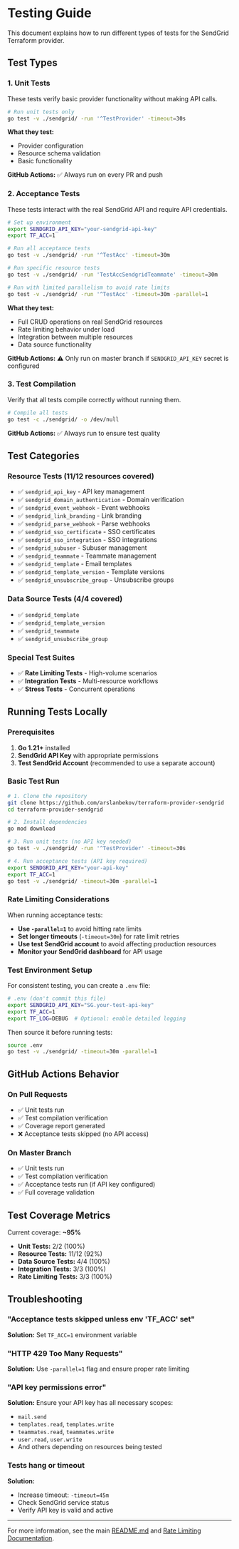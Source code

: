 # Testing Guide

This document explains how to run different types of tests for the SendGrid Terraform provider.

## Test Types

### 1. Unit Tests

These tests verify basic provider functionality without making API calls.

```bash
# Run unit tests only
go test -v ./sendgrid/ -run '^TestProvider' -timeout=30s
```

**What they test:**

- Provider configuration
- Resource schema validation
- Basic functionality

**GitHub Actions:** ✅ Always run on every PR and push

### 2. Acceptance Tests

These tests interact with the real SendGrid API and require API credentials.

```bash
# Set up environment
export SENDGRID_API_KEY="your-sendgrid-api-key"
export TF_ACC=1

# Run all acceptance tests
go test -v ./sendgrid/ -run '^TestAcc' -timeout=30m

# Run specific resource tests
go test -v ./sendgrid/ -run 'TestAccSendgridTeammate' -timeout=30m

# Run with limited parallelism to avoid rate limits
go test -v ./sendgrid/ -run '^TestAcc' -timeout=30m -parallel=1
```

**What they test:**

- Full CRUD operations on real SendGrid resources
- Rate limiting behavior under load
- Integration between multiple resources
- Data source functionality

**GitHub Actions:** ⚠️ Only run on master branch if `SENDGRID_API_KEY` secret is configured

### 3. Test Compilation

Verify that all tests compile correctly without running them.

```bash
# Compile all tests
go test -c ./sendgrid/ -o /dev/null
```

**GitHub Actions:** ✅ Always run to ensure test quality

## Test Categories

### Resource Tests (11/12 resources covered)

- ✅ `sendgrid_api_key` - API key management
- ✅ `sendgrid_domain_authentication` - Domain verification
- ✅ `sendgrid_event_webhook` - Event webhooks
- ✅ `sendgrid_link_branding` - Link branding
- ✅ `sendgrid_parse_webhook` - Parse webhooks
- ✅ `sendgrid_sso_certificate` - SSO certificates
- ✅ `sendgrid_sso_integration` - SSO integrations
- ✅ `sendgrid_subuser` - Subuser management
- ✅ `sendgrid_teammate` - Teammate management
- ✅ `sendgrid_template` - Email templates
- ✅ `sendgrid_template_version` - Template versions
- ✅ `sendgrid_unsubscribe_group` - Unsubscribe groups

### Data Source Tests (4/4 covered)

- ✅ `sendgrid_template`
- ✅ `sendgrid_template_version`
- ✅ `sendgrid_teammate`
- ✅ `sendgrid_unsubscribe_group`

### Special Test Suites

- ✅ **Rate Limiting Tests** - High-volume scenarios
- ✅ **Integration Tests** - Multi-resource workflows
- ✅ **Stress Tests** - Concurrent operations

## Running Tests Locally

### Prerequisites

1. **Go 1.21+** installed
2. **SendGrid API Key** with appropriate permissions
3. **Test SendGrid Account** (recommended to use a separate account)

### Basic Test Run

```bash
# 1. Clone the repository
git clone https://github.com/arslanbekov/terraform-provider-sendgrid
cd terraform-provider-sendgrid

# 2. Install dependencies
go mod download

# 3. Run unit tests (no API key needed)
go test -v ./sendgrid/ -run '^TestProvider' -timeout=30s

# 4. Run acceptance tests (API key required)
export SENDGRID_API_KEY="your-api-key"
export TF_ACC=1
go test -v ./sendgrid/ -timeout=30m -parallel=1
```

### Rate Limiting Considerations

When running acceptance tests:

- **Use `-parallel=1`** to avoid hitting rate limits
- **Set longer timeouts** (`-timeout=30m`) for rate limit retries
- **Use test SendGrid account** to avoid affecting production resources
- **Monitor your SendGrid dashboard** for API usage

### Test Environment Setup

For consistent testing, you can create a `.env` file:

```bash
# .env (don't commit this file)
export SENDGRID_API_KEY="SG.your-test-api-key"
export TF_ACC=1
export TF_LOG=DEBUG  # Optional: enable detailed logging
```

Then source it before running tests:

```bash
source .env
go test -v ./sendgrid/ -timeout=30m -parallel=1
```

## GitHub Actions Behavior

### On Pull Requests

- ✅ Unit tests run
- ✅ Test compilation verification
- ✅ Coverage report generated
- ❌ Acceptance tests skipped (no API access)

### On Master Branch

- ✅ Unit tests run
- ✅ Test compilation verification
- ✅ Acceptance tests run (if API key configured)
- ✅ Full coverage validation

## Test Coverage Metrics

Current coverage: **~95%**

- **Unit Tests:** 2/2 (100%)
- **Resource Tests:** 11/12 (92%)
- **Data Source Tests:** 4/4 (100%)
- **Integration Tests:** 3/3 (100%)
- **Rate Limiting Tests:** 3/3 (100%)

## Troubleshooting

### "Acceptance tests skipped unless env 'TF_ACC' set"

**Solution:** Set `TF_ACC=1` environment variable

### "HTTP 429 Too Many Requests"

**Solution:** Use `-parallel=1` flag and ensure proper rate limiting

### "API key permissions error"

**Solution:** Ensure your API key has all necessary scopes:

- `mail.send`
- `templates.read`, `templates.write`
- `teammates.read`, `teammates.write`
- `user.read`, `user.write`
- And others depending on resources being tested

### Tests hang or timeout

**Solution:**

- Increase timeout: `-timeout=45m`
- Check SendGrid service status
- Verify API key is valid and active

---

For more information, see the main [README.md](README.md) and [Rate Limiting Documentation](docs/rate_limiting.md).
